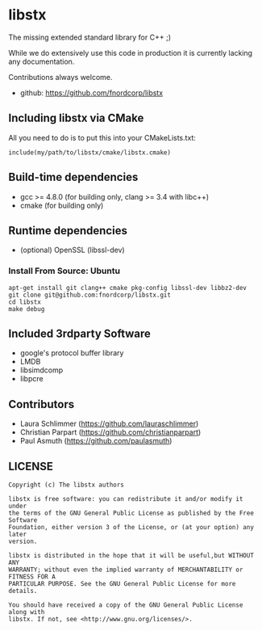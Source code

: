 libstx
======

The missing extended standard library for C++ ;)

While we do extensively use this code in production it is currently lacking any documentation.

Contributions always welcome.

- github: https://github.com/fnordcorp/libstx

## Including libstx via CMake

All you need to do is to put this into your CMakeLists.txt:

    include(my/path/to/libstx/cmake/libstx.cmake)


## Build-time dependencies

- gcc >= 4.8.0 (for building only, clang >= 3.4 with libc++)
- cmake (for building only)

## Runtime dependencies

- (optional) OpenSSL (libssl-dev)

### Install From Source: Ubuntu

```
apt-get install git clang++ cmake pkg-config libssl-dev libbz2-dev
git clone git@github.com:fnordcorp/libstx.git
cd libstx
make debug
```

## Included 3rdparty Software

- google's protocol buffer library
- LMDB
- libsimdcomp
- libpcre

## Contributors

- Laura Schlimmer (https://github.com/lauraschlimmer)
- Christian Parpart (https://github.com/christianparpart)
- Paul Asmuth (https://github.com/paulasmuth)

LICENSE
-------

```
Copyright (c) The libstx authors

libstx is free software: you can redistribute it and/or modify it under
the terms of the GNU General Public License as published by the Free Software
Foundation, either version 3 of the License, or (at your option) any later
version.

libstx is distributed in the hope that it will be useful,but WITHOUT ANY
WARRANTY; without even the implied warranty of MERCHANTABILITY or FITNESS FOR A
PARTICULAR PURPOSE. See the GNU General Public License for more details.

You should have received a copy of the GNU General Public License along with
libstx. If not, see <http://www.gnu.org/licenses/>.
